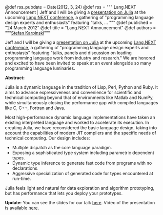 @def rss_pubdate = Date(2012, 3, 24)
@def rss = """ Lang.NEXT Announcement | Jeff and I will be giving a [presentation on Julia](https://channel9.msdn.com/Events/Lang-NEXT/Lang-NEXT-2012/Julia) at the upcoming [Lang.NEXT conference](https://channel9.msdn.com/Events/Lang-NEXT/Lang-NEXT-2012), a gathering of "programming language design experts and enthusiasts" featuring "talks, ... """
@def published = "24 March 2012"
@def title = "Lang.NEXT Announcement"
@def authors = """<a href="https://karpinski.org/">Stefan Karpinski</a>"""  

Jeff and I will be giving a [presentation on Julia](https://channel9.msdn.com/Events/Lang-NEXT/Lang-NEXT-2012/Julia) at the upcoming [Lang.NEXT conference](https://channel9.msdn.com/Events/Lang-NEXT/Lang-NEXT-2012), a gathering of "programming language design experts and enthusiasts" featuring "talks, panels and discussion on leading programming language work from industry and research."
We are honored and excited to have been invited to speak at an event alongside so many programming language luminaries.

**Abstract:**

Julia is a dynamic language in the tradition of Lisp, Perl, Python and Ruby. It aims to advance  expressiveness and convenience for scientific and technical computing beyond that of environments like Matlab and NumPy, while simultaneously closing the performance gap with compiled languages like C, C++, Fortran and Java.

Most high-performance dynamic language implementations have taken an existing interpreted language and worked to accelerate its execution. In creating Julia, we have reconsidered the basic language design, taking into account the capabilities of modern JIT compilers and the specific needs of technical computing. Our design includes:

- Multiple dispatch as the core language paradigm.
- Exposing a sophisticated type system including parametric dependent types.
- Dynamic type inference to generate fast code from programs with no declarations.
- Aggressive specialization of generated code for types encountered at run-time.

Julia feels light and natural for data exploration and algorithm prototyping, but has performance that lets you deploy your prototypes.

**Update:** You can see the slides for our talk [here](/assets/images/lang.next.pdf). Video of the presentation is available [here](https://channel9.msdn.com/Events/Lang-NEXT/Lang-NEXT-2012/Julia).
